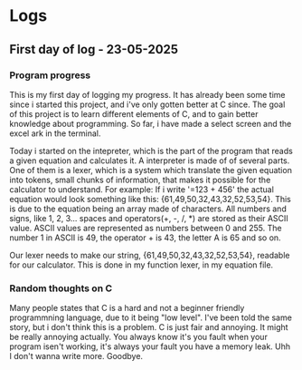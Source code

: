 # Logs
## First day of log - 23-05-2025
### Program progress
This is my first day of logging my progress. It has already been some time since i started this project, and i've only gotten better at C since.
The goal of this project is to learn different elements of C, and to gain better knowledge about programming. So far, i have made a select screen and the excel ark in the terminal.


Today i started on the intepreter, which is the part of the program that reads a given equation and calculates it.
A interpreter is made of of several parts. One of them is a lexer, which is a system which translate the given equation into tokens, small chunks of information, that makes it possible for the calculator to understand.
For example: If i write '=123 + 456' the actual equation would look something like this: {61,49,50,32,43,32,52,53,54}.
This is due to the equation being an array made of characters. All numbers and signs, like 1, 2, 3... spaces and operators(+, -, /, *) are stored as their ASCII value. ASCII values are represented as numbers between 0 and 255.
The number 1 in ASCII is 49, the operator + is 43, the letter A is 65 and so on.

Our lexer needs to make our string, {61,49,50,32,43,32,52,53,54}, readable for our calculator. This is done in my function lexer, in my equation file.
### Random thoughts on C
Many people states that C is a hard and not a beginner friendly programmning language, due to it being "low level".
I've been told the same story, but i don't think this is a problem. C is just fair and annoying.
It might be really annoying actually. You always know it's you fault when your program isen't working, it's always your fault you have a memory leak. Uhh I don't wanna write more. Goodbye.


